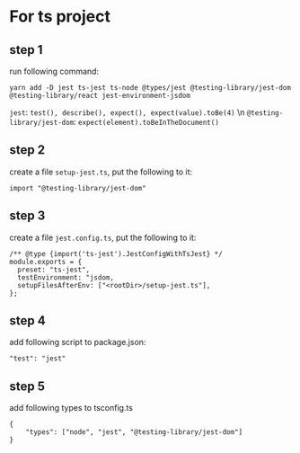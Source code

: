 # For ts project

## step 1
run following command: 

``` yarn add -D jest ts-jest ts-node @types/jest @testing-library/jest-dom @testing-library/react jest-environment-jsdom ```

`jest`: `test(), describe(), expect(), expect(value).toBe(4)` \n
`@testing-library/jest-dom`: `expect(element).toBeInTheDocument()`

## step 2
create a file `setup-jest.ts`, put the following to it:

``` import "@testing-library/jest-dom" ```

## step 3
create a file `jest.config.ts`, put the following to it:

```
/** @type {import('ts-jest').JestConfigWithTsJest} */
module.exports = {
  preset: "ts-jest",
  testEnvironment: "jsdom,
  setupFilesAfterEnv: ["<rootDir>/setup-jest.ts"],
};
```

## step 4
add following script to package.json:

```
"test": "jest"
```

## step 5
add following types to tsconfig.ts

```
{
    "types": ["node", "jest", "@testing-library/jest-dom"]
}
```
